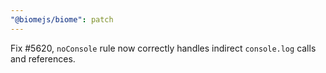 ```yaml
---
"@biomejs/biome": patch
---
```


Fix #5620, `noConsole` rule now correctly handles indirect `console.log` calls and references.
